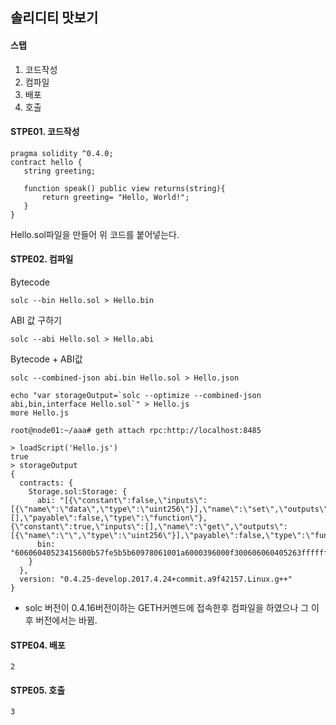 ## 솔리디티 맛보기


#### 스탭
1. 코드작성
2. 컴파일
3. 배포
4. 호출

#### STPE01. 코드작성
```
pragma solidity ^0.4.0;
contract hello {
   string greeting;

   function speak() public view returns(string){
       return greeting= "Hello, World!";
   }
}
```

Hello.sol파일을 만들어 위 코드를 붙어넣는다.



#### STPE02. 컴파일
Bytecode 
```
solc --bin Hello.sol > Hello.bin
```

ABI 값 구하기
```
solc --abi Hello.sol > Hello.abi
```

Bytecode + ABI값
```
solc --combined-json abi.bin Hello.sol > Hello.json
```

```
echo "var storageOutput=`solc --optimize --combined-json abi,bin,interface Hello.sol`" > Hello.js
more Hello.js
```


```
root@node01:~/aaa# geth attach rpc:http://localhost:8485
```

```
> loadScript('Hello.js')
true
> storageOutput
{
  contracts: {
    Storage.sol:Storage: {
      abi: "[{\"constant\":false,\"inputs\":[{\"name\":\"data\",\"type\":\"uint256\"}],\"name\":\"set\",\"outputs\":[],\"payable\":false,\"type\":\"function\"},{\"constant\":true,\"inputs\":[],\"name\":\"get\",\"outputs\":[{\"name\":\"\",\"type\":\"uint256\"}],\"payable\":false,\"type\":\"function\"}]",
      bin: "60606040523415600b57fe5b5b60978061001a6000396000f300606060405263ffffffff60e060020a60003504166360fe47b18114602a5780636d4ce63c14603c575bfe5b3415603157fe5b603a600435605b565b005b3415604357fe5b60496064565b60408051918252519081900360200190f35b60008190555b50565b6000545b905600a165627a7a7230582052ccd035d0e1b92d60b2dbc6ffd8a86d947fcaa3199be580f3d95fc289b0c39a0029"
    }
  },
  version: "0.4.25-develop.2017.4.24+commit.a9f42157.Linux.g++"
}
```
* solc 버전이 0.4.16버전이하는 GETH커멘드에 접속한후 컴파일을 하였으나 그 이후 버전에서는 바뀜.

#### STPE04. 배포
```
2
```

#### STPE05. 호출
```
3
```